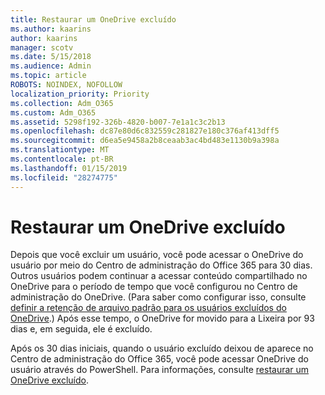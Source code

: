 ```yaml
---
title: Restaurar um OneDrive excluído
ms.author: kaarins
author: kaarins
manager: scotv
ms.date: 5/15/2018
ms.audience: Admin
ms.topic: article
ROBOTS: NOINDEX, NOFOLLOW
localization_priority: Priority
ms.collection: Adm_O365
ms.custom: Adm_O365
ms.assetid: 5298f192-326b-4820-b007-7e1a1c3c2b13
ms.openlocfilehash: dc87e80d6c832559c281827e180c376af413dff5
ms.sourcegitcommit: d6ea5e9458a2b8ceaab3ac4bd483e1130b9a398a
ms.translationtype: MT
ms.contentlocale: pt-BR
ms.lasthandoff: 01/15/2019
ms.locfileid: "28274775"
---
```

# <a name="restore-a-deleted-onedrive"></a>Restaurar um OneDrive excluído

Depois que você excluir um usuário, você pode acessar o OneDrive do usuário por meio do Centro de administração do Office 365 para 30 dias. Outros usuários podem continuar a acessar conteúdo compartilhado no OneDrive para o período de tempo que você configurou no Centro de administração do OneDrive. (Para saber como configurar isso, consulte [definir a retenção de arquivo padrão para os usuários excluídos do OneDrive](https://go.microsoft.com/fwlink/?linkid=874267).) Após esse tempo, o OneDrive for movido para a Lixeira por 93 dias e, em seguida, ele é excluído.
  
Após os 30 dias iniciais, quando o usuário excluído deixou de aparece no Centro de administração do Office 365, você pode acessar OneDrive do usuário através do PowerShell. Para informações, consulte [restaurar um OneDrive excluído](https://go.microsoft.com/fwlink/?linkid=874269).
  

